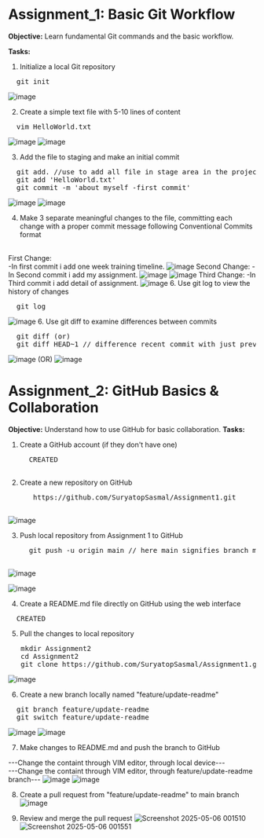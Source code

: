 # Assignment_1: Basic Git Workflow
**Objective:** Learn fundamental Git commands and the basic workflow.

**Tasks:**
1.	Initialize a local Git repository
<pre>
  git init
</pre>
<img alt="image" src="https://github.com/user-attachments/assets/6ba1747d-7e03-48e3-bc61-04d6c302abdd"/>

2.	Create a simple text file with 5-10 lines of content
   
<pre>
  vim HelloWorld.txt
</pre>
![image](https://github.com/user-attachments/assets/708c5501-5fcf-4bce-b0f0-06999dc1a69a)
![image](https://github.com/user-attachments/assets/1ebc4869-4ecf-412f-91bb-8ac142c40c31)

3.	Add the file to staging and make an initial commit
<pre>
  git add. //use to add all file in stage area in the project
  git add 'HelloWorld.txt'
  git commit -m 'about myself -first commit'
</pre>
![image](https://github.com/user-attachments/assets/4ba4bc9a-c988-4c90-8ad3-8462555bea36)
![image](https://github.com/user-attachments/assets/f04c889e-f36f-4c9b-9f0d-c5e04127ba4e)

4.  Make 3 separate meaningful changes to the file, committing each change with a proper commit message following Conventional Commits format
</br>
First Change:</br>
-In first commit i add one week training timeline.
<img alt="image" src="https://github.com/user-attachments/assets/f8112276-91df-44aa-9f4a-df5a01cc8cb8">
  Second Change:
-In Second commit i add my assignment.
<img alt="image" src="https://github.com/user-attachments/assets/19cd7747-aad1-42bc-a40d-65a4423773b6">
<img alt="image" src="https://github.com/user-attachments/assets/e39f9c3e-83f5-4c0c-bec5-22e2ecd40e37">
  Third Change:
-In Third commit i add detail of assignment.
<img alt="image" src="https://github.com/user-attachments/assets/fb4f7cc5-7378-44fe-b419-5e71ff6d6dcc">
6. 	Use git log to view the history of changes
<pre>
  git log
</pre>
<img alt="image" src="https://github.com/user-attachments/assets/5474580d-9b57-4618-bb11-72040e621c7e">
6.	Use git diff to examine differences between commits
<pre>
  git diff <hash_id1></hash_id2>(or)
  git diff HEAD~1 // difference recent commit with just previous commit
</pre>
<img alt="image" src="https://github.com/user-attachments/assets/a080d242-5e2e-4a98-a850-591b8c22d85f">
(OR)
<img alt="image" src="https://github.com/user-attachments/assets/c909058d-0d53-4c1d-a8bf-9017a39ed8bd">

# Assignment_2: GitHub Basics & Collaboration
**Objective:** Understand how to use GitHub for basic collaboration.
**Tasks:**
1.	Create a GitHub account (if they don't have one)
   <pre>
     CREATED
   </pre>
2.  Create a new repository on GitHub
   <pre>
      https://github.com/SuryatopSasmal/Assignment1.git
   </pre>
![image](https://github.com/user-attachments/assets/62d26bae-abbd-4817-9635-8173659606fd)

3.  Push local repository from Assignment 1 to GitHub
   <pre>
     git push -u origin main // here main signifies branch main
   </pre>
  ![image](https://github.com/user-attachments/assets/25100353-7ff8-4578-82f8-2e0e25ee6d32)

  ![image](https://github.com/user-attachments/assets/6691118e-ff91-4eac-a94e-50f66bd21292)

4.  Create a README.md file directly on GitHub using the web interface
<pre>
  CREATED
</pre>
5.  Pull the changes to local repository
<pre>
   mkdir Assignment2
   cd Assignment2
   git clone https://github.com/SuryatopSasmal/Assignment1.git
</pre>
![image](https://github.com/user-attachments/assets/f1c430c1-f269-42a0-b177-44bc208d62ba)

6.	Create a new branch locally named "feature/update-readme"
<pre>
  git branch feature/update-readme
  git switch feature/update-readme
</pre>
![image](https://github.com/user-attachments/assets/f616798e-f2db-4998-a922-cd69c3ccf981)
![image](https://github.com/user-attachments/assets/72ef7a91-9106-41a2-8805-33ba57abfeb7)

7.  Make changes to README.md and push the branch to GitHub

---Change the containt through VIM editor, through local device---
</br>
---Change the containt through VIM editor, through feature/update-readme branch---
![image](https://github.com/user-attachments/assets/20303fbc-888a-43db-bd83-38b7e4a1a377)
![image](https://github.com/user-attachments/assets/3bd896d4-ef4b-4edf-9df3-4c279ea4f00f)

8.	Create a pull request from "feature/update-readme" to main branch
   ![image](https://github.com/user-attachments/assets/8f7dd273-0154-492e-b78d-88f67b8dfb89)

10.	Review and merge the pull request
![Screenshot 2025-05-06 001510](https://github.com/user-attachments/assets/e7c55342-8b05-4c60-bab0-e5e10e677650)
![Screenshot 2025-05-06 001551](https://github.com/user-attachments/assets/4b7fc54d-c745-4c97-a561-74526845d8c9)










